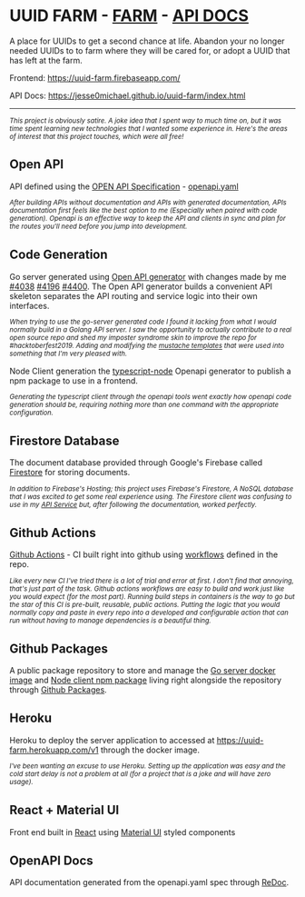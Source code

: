 # UUID FARM - [FARM](https://uuid-farm.firebaseapp.com/) - [API DOCS](https://jesse0michael.github.io/uuid-farm/index.html)

A place for UUIDs to get a second chance at life. Abandon your no longer needed UUIDs to to farm where they will be cared for, or adopt a UUID that has left at the farm.

Frontend: https://uuid-farm.firebaseapp.com/

API Docs: https://jesse0michael.github.io/uuid-farm/index.html

---

_<sup>This project is obviously satire. A joke idea that I spent way to much time on, but it was time spent learning new technologies that I wanted some experience in. Here's the areas of interest that this project touches, which were all free!</sup>_

## Open API

API defined using the [OPEN API Specification](https://github.com/OAI/OpenAPI-Specification) - [openapi.yaml](api/openapi.yaml)

_<sup>After building APIs without documentation and APIs with generated documentation, APIs documentation first feels like the best option to me (Especially when paired with code generation). Openapi is an effective way to keep the API and clients in sync and plan for the routes you'll need before you jump into development.</sup>_

## Code Generation

Go server generated using [Open API generator](https://github.com/OpenAPITools/openapi-generator) with changes made by me [#4038](https://github.com/OpenAPITools/openapi-generator/pull/4038) [#4196](https://github.com/OpenAPITools/openapi-generator/pull/4196) [#4400](https://github.com/OpenAPITools/openapi-generator/pull/4400). The Open API generator builds a convenient API skeleton separates the API routing and service logic into their own interfaces.

_<sup>When trying to use the go-server generated code I found it lacking from what I would normally build in a Golang API server. I saw the opportunity to actually contribute to a real open source repo and shed my imposter syndrome skin to improve the repo for #hacktoberfest2019. Adding and modifying the [mustache templates](https://mustache.github.io/mustache.5.html) that were used into something that I'm very pleased with.</sup>_

Node Client generation the [typescript-node](https://github.com/OpenAPITools/openapi-generator/blob/master/docs/generators/typescript-node.md) Openapi generator to publish a npm package to use in a frontend.

_<sup>Generating the typescript client through the openapi tools went exactly how openapi code generation should be, requiring nothing more than one command with the appropriate configuration.</sup>_

## Firestore Database

The document database provided through Google's Firebase called [Firestore](https://firebase.google.com/docs/firestore) for storing documents.

_<sup>In addition to Firebase's Hosting; this project uses Firebase's Firestore, A NoSQL database that I was excited to get some real experience using. The Firestore client was confusing to use in my [API Service](pkg/uuids/api_default_service.go) but, after following the documentation, worked perfectly.</sup>_

## Github Actions

[Github Actions](https://help.github.com/en/actions/automating-your-workflow-with-github-actions) - CI built right into github using [workflows](.github/workflows/release.yml) defined in the repo.

_<sup>Like every new CI I've tried there is a lot of trial and error at first. I don't find that annoying, that's just part of the task. Github actions workflows are easy to build and work just like you would expect (for the most part). Running build steps in containers is the way to go but the star of this CI is pre-built, reusable, public actions. Putting the logic that you would normally copy and paste in every repo into a developed and configurable action that can run without having to manage dependencies is a beautiful thing.</sup>_

## Github Packages

A public package repository to store and manage the [Go server docker image](https://github.com/Jesse0Michael/uuid-farm/packages/43229) and [Node client npm package](https://github.com/Jesse0Michael/uuid-farm/packages/48889) living right alongside the repository through [Github Packages](https://help.github.com/en/github/managing-packages-with-github-package-registry/about-github-package-registry).

## Heroku

Heroku to deploy the server application to accessed at https://uuid-farm.herokuapp.com/v1 through the docker image.

_<sup>I've been wanting an excuse to use Heroku. Setting up the application was easy and the cold start delay is not a problem at all (for a project that is a joke and will have zero usage).</sup>_

## React + Material UI

Front end built in [React](https://reactjs.org/docs/create-a-new-react-app.html) using [Material UI](https://material-ui.com/getting-started/installation/) styled components

## OpenAPI Docs

API documentation generated from the openapi.yaml spec through [ReDoc](https://github.com/Redocly/redoc).
